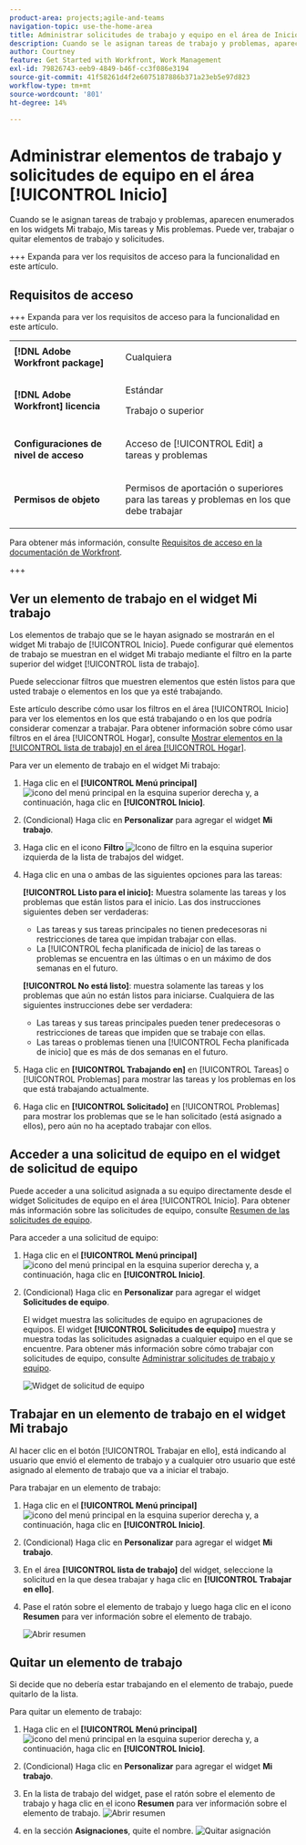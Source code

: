 ```yaml
---
product-area: projects;agile-and-teams
navigation-topic: use-the-home-area
title: Administrar solicitudes de trabajo y equipo en el área de Inicio
description: Cuando se le asignan tareas de trabajo y problemas, aparecen enumerados en los widgets Mi trabajo, Mis tareas y Mis problemas.  Puede ver, trabajar o quitar elementos de trabajo y solicitudes.
author: Courtney
feature: Get Started with Workfront, Work Management
exl-id: 79826743-eeb9-4849-b46f-cc3f086e3194
source-git-commit: 41f58261d4f2e6075187886b371a23eb5e97d823
workflow-type: tm+mt
source-wordcount: '801'
ht-degree: 14%

---
```



# Administrar elementos de trabajo y solicitudes de equipo en el área [!UICONTROL Inicio]

Cuando se le asignan tareas de trabajo y problemas, aparecen enumerados en los widgets Mi trabajo, Mis tareas y Mis problemas.  Puede ver, trabajar o quitar elementos de trabajo y solicitudes.

+++ Expanda para ver los requisitos de acceso para la funcionalidad en este artículo.

## Requisitos de acceso

+++ Expanda para ver los requisitos de acceso para la funcionalidad en este artículo. 

<table style="table-layout:auto"> 
 <col> 
 </col> 
 <col> 
 </col> 
 <tbody> 
  <tr> 
   <td role="rowheader"><strong>[!DNL Adobe Workfront package]</strong></td> 
   <td> <p>Cualquiera</p> </td> 
  </tr> 
  <tr> 
   <td role="rowheader"><strong>[!DNL Adobe Workfront] licencia</strong></td> 
   <td>
   <p>Estándar</p>
    <p>Trabajo o superior</p> </td> 
  </tr> 
  <tr> 
   <td role="rowheader"><strong>Configuraciones de nivel de acceso</strong></td> 
   <td> <p>Acceso de [!UICONTROL Edit] a tareas y problemas</p> </td> 
  </tr> 
  <tr> 
   <td role="rowheader"><strong>Permisos de objeto</strong></td> 
   <td> <p>Permisos de aportación o superiores para las tareas y problemas en los que debe trabajar</p></td> 
  </tr> 
 </tbody> 
</table>

Para obtener más información, consulte [Requisitos de acceso en la documentación de Workfront](/help/quicksilver/administration-and-setup/add-users/access-levels-and-object-permissions/access-level-requirements-in-documentation.md).

+++

## Ver un elemento de trabajo en el widget Mi trabajo

Los elementos de trabajo que se le hayan asignado se mostrarán en el widget Mi trabajo de [!UICONTROL Inicio]. Puede configurar qué elementos de trabajo se muestran en el widget Mi trabajo mediante el filtro en la parte superior del widget [!UICONTROL lista de trabajo].

Puede seleccionar filtros que muestren elementos que estén listos para que usted trabaje o elementos en los que ya esté trabajando.

Este artículo describe cómo usar los filtros en el área [!UICONTROL Inicio] para ver los elementos en los que está trabajando o en los que podría considerar comenzar a trabajar. Para obtener información sobre cómo usar filtros en el área [!UICONTROL Hogar], consulte [Mostrar elementos en la [!UICONTROL lista de trabajo] en el área [!UICONTROL Hogar]](/help/quicksilver/workfront-basics/using-home/using-the-home-area/display-items-in-home-work-list.md).

Para ver un elemento de trabajo en el widget Mi trabajo:

1. Haga clic en el **[!UICONTROL Menú principal]** ![icono del menú principal](assets/main-menu-icon.png) en la esquina superior derecha y, a continuación, haga clic en **[!UICONTROL Inicio]**.
1. (Condicional) Haga clic en **Personalizar** para agregar el widget **Mi trabajo**.

1. Haga clic en el icono **Filtro** ![Icono de filtro](assets/filter-nwepng.png) en la esquina superior izquierda de la lista de trabajos del widget.

1. Haga clic en una o ambas de las siguientes opciones para las tareas:

   **[!UICONTROL Listo para el inicio]:** Muestra solamente las tareas y los problemas que están listos para el inicio. Las dos instrucciones siguientes deben ser verdaderas:

   * Las tareas y sus tareas principales no tienen predecesoras ni restricciones de tarea que impidan trabajar con ellas.
   * La [!UICONTROL fecha planificada de inicio] de las tareas o problemas se encuentra en las últimas o en un máximo de dos semanas en el futuro.

   **[!UICONTROL No está listo]**: muestra solamente las tareas y los problemas que aún no están listos para iniciarse. Cualquiera de las siguientes instrucciones debe ser verdadera:

   * Las tareas y sus tareas principales pueden tener predecesoras o restricciones de tareas que impiden que se trabaje con ellas.
   * Las tareas o problemas tienen una [!UICONTROL Fecha planificada de inicio] que es más de dos semanas en el futuro.

1. Haga clic en **[!UICONTROL Trabajando en]** en [!UICONTROL Tareas] o [!UICONTROL Problemas] para mostrar las tareas y los problemas en los que está trabajando actualmente.
1. Haga clic en **[!UICONTROL Solicitado]** en [!UICONTROL Problemas] para mostrar los problemas que se le han solicitado (está asignado a ellos), pero aún no ha aceptado trabajar con ellos.

## Acceder a una solicitud de equipo en el widget de solicitud de equipo

Puede acceder a una solicitud asignada a su equipo directamente desde el widget Solicitudes de equipo en el área [!UICONTROL Inicio]. Para obtener más información sobre las solicitudes de equipo, consulte [Resumen de las solicitudes de equipo](../../../people-teams-and-groups/work-with-team-requests/team-requests-overview.md).

Para acceder a una solicitud de equipo:

1. Haga clic en el **[!UICONTROL Menú principal]** ![icono del menú principal](assets/main-menu-icon.png) en la esquina superior derecha y, a continuación, haga clic en **[!UICONTROL Inicio]**.
1. (Condicional) Haga clic en **Personalizar** para agregar el widget **Solicitudes de equipo**.

   El widget muestra las solicitudes de equipo en agrupaciones de equipos. El widget **[!UICONTROL Solicitudes de equipo]** muestra y muestra todas las solicitudes asignadas a cualquier equipo en el que se encuentre. Para obtener más información sobre cómo trabajar con solicitudes de equipo, consulte [Administrar solicitudes de trabajo y equipo](../../../people-teams-and-groups/work-with-team-requests/manage-work-and-team-requests.md).

   ![Widget de solicitud de equipo](assets/team-request-widget.png)

## Trabajar en un elemento de trabajo en el widget Mi trabajo

Al hacer clic en el botón [!UICONTROL Trabajar en ello], está indicando al usuario que envió el elemento de trabajo y a cualquier otro usuario que esté asignado al elemento de trabajo que va a iniciar el trabajo.

Para trabajar en un elemento de trabajo:

1. Haga clic en el **[!UICONTROL Menú principal]** ![icono del menú principal](assets/main-menu-icon.png) en la esquina superior derecha y, a continuación, haga clic en **[!UICONTROL Inicio]**.
1. (Condicional) Haga clic en **Personalizar** para agregar el widget **Mi trabajo**.

1. En el área **[!UICONTROL lista de trabajo]** del widget, seleccione la solicitud en la que desea trabajar y haga clic en **[!UICONTROL Trabajar en ello]**.
1. Pase el ratón sobre el elemento de trabajo y luego haga clic en el icono **Resumen** para ver información sobre el elemento de trabajo.

   ![Abrir resumen](assets/open-summary-new-home.png)


## Quitar un elemento de trabajo

Si decide que no debería estar trabajando en el elemento de trabajo, puede quitarlo de la lista.

Para quitar un elemento de trabajo:

1. Haga clic en el **[!UICONTROL Menú principal]** ![icono del menú principal](assets/main-menu-icon.png) en la esquina superior derecha y, a continuación, haga clic en **[!UICONTROL Inicio]**.
1. (Condicional) Haga clic en **Personalizar** para agregar el widget **Mi trabajo**.

1. En la lista de trabajo del widget, pase el ratón sobre el elemento de trabajo y haga clic en el icono **Resumen** para ver información sobre el elemento de trabajo.
   ![Abrir resumen](assets/open-summary-new-home.png)
1. en la sección **Asignaciones**, quite el nombre.
   ![Quitar asignación](assets/remove-assignment.png)



<!--
## Reassign a request

1. Click the **[!UICONTROL Main Menu]** ![Main Menu icon](assets/main-menu-icon.png) in the upper-right corner, then click **[!UICONTROL Home]**.
1. In the **[!UICONTROL Work List]** area, select the request you want to reassign.

1. Click on the **[!UICONTROL Assignments]** widget and remove yourself from the request, then type the name of the user you want to reassign the request to.

   >[!TIP]
   >
   >If the work request is still in the Ready to Start or Not Ready state, you can use the **[!UICONTROL Reassign]** button in the **[!UICONTROL More]** menu in the [!UICONTROL Work List].\
   >![Reassign button](assets/reassign-in-left-panel-350x204.png)

1. If a task's status is changed to [!UICONTROL New] or [!UICONTROL In Progress] after it was completed, you must unassign the user, save the task, then reassign the user in order for the task to reappear in their Home Work List.



## Reply to a request

You can reply to a request to further clarify the request or to propose a new date.

1. Click the **[!UICONTROL Main Menu]** ![Main Menu icon](assets/main-menu-icon.png) in the upper-right corner, then click **[!UICONTROL Home]**.
1. In the **[!UICONTROL Work List]** area, select the request you want to reply to.
1. Locate the individual who assigned the request to you.

   You can find this information on the [!UICONTROL Updates] tab of the task. Make sure the option to **[!UICONTROL Show System Updates]** is enabled.

1. Click **[!UICONTROL Start new update]** and begin typing your reply.
1. Enter the name of the recipient in the **[!UICONTROL Notify]** box, then click **[!UICONTROL Update]**.

   >[!TIP]
   >
   >If the work request is still in the Ready to Start or [!UICONTROL Not Ready] state, you can use the **[!UICONTROL Reply]** button in the **[!UICONTROL More]** menu in the [!UICONTROL Work List].\
   >![[!UICONTROL Reply button]](assets/reassign-in-left-panel-350x204.png)   

   -->
